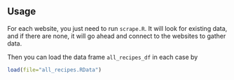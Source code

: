 ## Usage

For each website, you just need to run `scrape.R`. It will look for existing data, and if there are none, it will go ahead and connect to the websites to gather data. 

Then you can load the data frame `all_recipes_df` in each case by

```r
load(file="all_recipes.RData")
```



